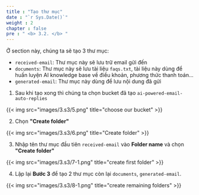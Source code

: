 ```yaml
---
title : "Tạo thư mục"
date : "`r Sys.Date()`"
weight : 2
chapter : false
pre : " <b> 3.2. </b> "
---
```


Ở section này, chúng ta sẽ tạo 3 thư mục:

- `received-email`: Thư mục này sẽ lưu trữ email gửi đến
- `documents`: Thư mục này sẽ lưu tài liệu `faqs.txt`, tài liệu này dùng để huấn luyện AI knowledge base về điều khoản, phương thức thanh toán...
- `generated-email`: Thư mục này dùng để lưu nội dung đã gửi

1. Sau khi tạo xong thì chúng ta chọn bucket đã tạo `ai-powered-email-auto-replies`

{{< img src="images/3.s3/5.png" title="choose our bucket" >}}

2. Chọn **"Create folder"**

{{< img src="images/3.s3/6.png" title="Create folder" >}}

3. Nhập tên thư mục đầu tiên `received-email` vào **Folder name** và chọn **"Create folder"**

{{< img src="images/3.s3/7-1.png" title="create first folder" >}}

4. Lập lại **Bước 3** để tạo 2 thư mục còn lại `documents`, `generated-email`.

{{< img src="images/3.s3/8-1.png" title="create remaining folders" >}}
